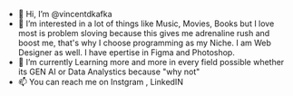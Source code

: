 - 👋 Hi, I’m @vincentdkafka
- 👀 I’m interested in a lot of things like Music, Movies, Books but I love most is problem
sloving  because this gives me adrenaline rush and boost me, that's why I choose programming as my Niche.
I am  Web Designer as well. I have epertise in Figma and Photoshop. 
- 🌱 I’m currently Learning more and more in every field possible whether its GEN AI or Data Analystics because "why not"
- 📫 You can reach me on Instgram , LinkedIN 


<!---
vincentdkafka/vincentdkafka is a ✨ special ✨ repository because its `README.md` (this file) appears on your GitHub profile.
You can click the Preview link to take a look at your changes.
--->

